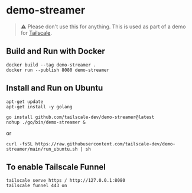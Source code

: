# demo-streamer

> :warning: Please don't use this for anything.
This is used as part of a demo for [Tailscale](https://tailscale.com/).

## Build and Run with Docker

```shell
docker build --tag demo-streamer .
docker run --publish 8080 demo-streamer
```

## Install and Run on Ubuntu

```shell
apt-get update
apt-get install -y golang

go install github.com/tailscale-dev/demo-streamer@latest
nohup ./go/bin/demo-streamer &
```

or

```shell
curl -fsSL https://raw.githubusercontent.com/tailscale-dev/demo-streamer/main/run_ubuntu.sh | sh
```

## To enable Tailscale Funnel

```shell
tailscale serve https / http://127.0.0.1:8080
tailscale funnel 443 on
```
